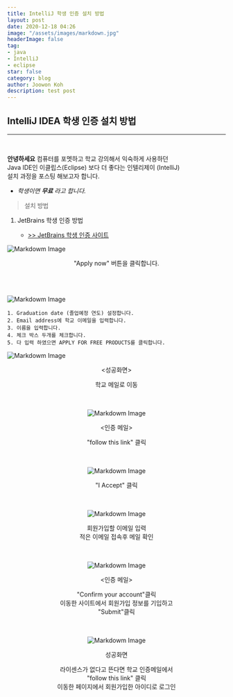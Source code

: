 ```yaml
---
title: IntelliJ 학생 인증 설치 방법 
layout: post
date: 2020-12-18 04:26
image: "/assets/images/markdown.jpg"
headerImage: false
tag:
- java
- IntelliJ
- eclipse
star: false
category: blog
author: Joowon Koh
description: test post
---
```

## IntelliJ IDEA 학생 인증 설치 방법
---
<br>

**안녕하세요**  컴퓨터를 포멧하고 학교 강의해서 익숙하게 사용하던   
Java IDE인 이클립스(Eclipse) 보다 더 좋다는 인텔리제이 (IntelliJ)  
설치 과정을 포스팅 해보고자 합니다.  
- *학생이면 **무료** 라고 합니다.*  
>설치 방법 

1. JetBrains 학생 인증 방법 
    
    - [>> JetBrains 학생 인증 사이트](https://www.jetbrains.com/community/education/#students)

![Markdowm Image](/assets/images/2/1.jpg) 
<center>"Apply now" 버튼을 클릭합니다.</center>
<br>
<br>
<br>


![Markdowm Image](/assets/images/2/2.jpg) 

    1. Graduation date (졸업예정 연도) 설정합니다. 
    2. Email address에 학교 이메일을 입력합니다.
    3. 이름을 입력합니다.
    4. 체크 박스 두개를 체크합니다.
    5. 다 입력 하였으면 APPLY FOR FREE PRODUCTS를 클릭합니다.

![Markdowm Image](/assets/images/2/3.jpg) <center><성공화면></center>

<center>학교 메일로 이동<center>
<br>
<br>

![Markdowm Image](/assets/images/2/4.jpg)<center><인증 메일></center>
<center>"follow this link" 클릭<center>
<br>
<br>

![Markdowm Image](/assets/images/2/5.jpg)


<center>"I Accept" 클릭<center>
<br>
<br>


![Markdowm Image](/assets/images/2/6.jpg)
<center>회원가입할 이메일 입력<center>
<center>적은 이메일 접속후 메일 확인<center>
<br>
<br>

![Markdowm Image](/assets/images/2/7.jpg)<center><인증 메일></center>
<center>"Confirm your account"클릭<center>
<center>이동한 사이트에서 회원가입 정보를 기입하고<center>
<center>"Submit"클릭<center>
<br>
<br>

![Markdowm Image](/assets/images/2/9.jpg)<center>성공화면</center>
<center>라이센스가 없다고 뜬다면 학교 인증메일에서 <center>
<center>"follow this link" 클릭<center>
<center>이동한 페이지에서 회원가입한 아이디로 로그인<center>
